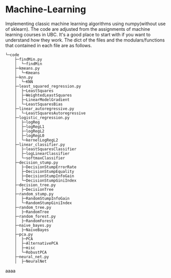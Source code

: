 # Machine-Learning
Implementing classic machine learning algorithms using numpy(without use of sklearn). The code are adjusted from the assignments of machine learning courses in UBC. It's a good place to start with if you want to understand how they work. The dict of the files and the modulars/functions that contained in each file are as follows.


    └─code
        ├─findMin.py
        │  └─findMin
        ├─kmeans.py
        │  └─Kmeans
        ├─knn.py
        │  └─KNN
        ├─least_squared_regression.py
        │  ├─LeastSquares
        │  ├─WeightedLeastSquares
        │  ├─LinearModelGradient
        │  └─LeastSquaresBias
        ├─linear_autoregressive.py
        │  └─LeastSquaresAutoregressive
        ├─logistic_regression.py
        │  ├─logReg
        │  ├─logRegL1
        │  ├─logRegL2
        │  ├─logRegL0
        │  └─kernelLogRegL2
        ├─linear_classifier.py
        │  ├─leastSquaresClassifier
        │  ├─logLinearClassifier
        │  └─softmaxClassifier
        ├─decision_stump.py
        │  ├─DecisionStumpErrorRate
        │  ├─DecisionStumpEquality
        │  ├─DecisionStumpInfoGain
        │  └─DecisionStumpGiniIndex
        ├─decision_tree.py
        │  ├─DecisionTree
        ├─random_stump.py
        │  ├─RandomStumpInfoGain
        │  └─RandomStumpGiniIndex
        ├─random_tree.py
        │  ├─RandomTree
        ├─random_forest.py
        │  ├─RandomForest
        ├─naive_bayes.py
        │  ├─NaiveBayes
        ├─pca.py
        │  ├─PCA
        │  ├─AlternativePCA
        │  ├─misc
        │  └─RobustPCA
        ├─neural_net.py
        │  ├─NeuralNet
        
aaaa   
